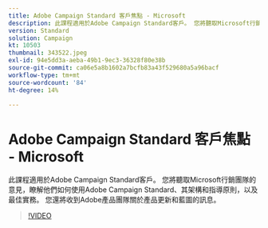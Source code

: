 ```yaml
---
title: Adobe Campaign Standard 客戶焦點 - Microsoft
description: 此課程適用於Adobe Campaign Standard客戶。 您將聽取Microsoft行銷團隊的意見，分享他們如何使用Adobe Campaign Standard。
version: Standard
solution: Campaign
kt: 10503
thumbnail: 343522.jpeg
exl-id: 94e5dd3a-aeba-49b1-9ec3-36328f80e38b
source-git-commit: ca06e5a8b1602a7bcfb83a43f529680a5a96bacf
workflow-type: tm+mt
source-wordcount: '84'
ht-degree: 14%

---
```


# Adobe Campaign Standard 客戶焦點 - Microsoft

此課程適用於Adobe Campaign Standard客戶。 您將聽取Microsoft行銷團隊的意見，瞭解他們如何使用Adobe Campaign Standard、其架構和指導原則，以及最佳實務。 您還將收到Adobe產品團隊關於產品更新和藍圖的訊息。

>[!VIDEO](https://video.tv.adobe.com/v/343522/?quality=12&learn=on)
